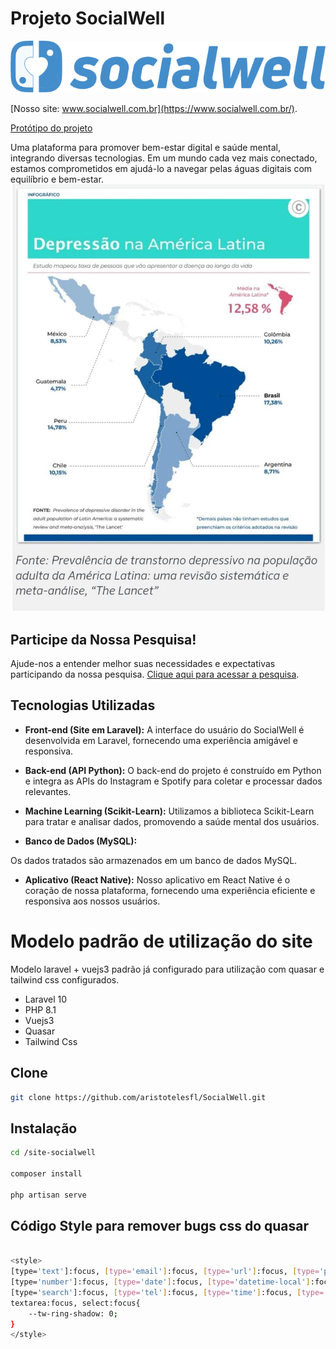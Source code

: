 # Projeto SocialWell
![Descrição da Imagem](design-socialwell/logo-1.png)

[Nosso site: www.socialwell.com.br](https://www.socialwell.com.br/).

[Protótipo do projeto](https://miro.com/app/board/uXjVNK0yotw=/?share_link_id=271284827259)

Uma plataforma para promover bem-estar digital e saúde mental, integrando diversas tecnologias. Em um mundo cada vez mais conectado, estamos comprometidos em ajudá-lo a navegar pelas águas digitais com equilíbrio e bem-estar.
![Mapa de Depressão](artigos-base/map-depressao.jpeg)

## Participe da Nossa Pesquisa!
Ajude-nos a entender melhor suas necessidades e expectativas participando da nossa pesquisa. [Clique aqui para acessar a pesquisa](https://docs.google.com/forms/d/e/1FAIpQLScNYCNdQuag83_Mn0PcLZGm21tjVQrWSv5K81mxZiuXl28HJw/viewform).
## Tecnologias Utilizadas

- **Front-end (Site em Laravel):** A interface do usuário do SocialWell é desenvolvida em Laravel, fornecendo uma experiência amigável e responsiva.

- **Back-end (API Python):** O back-end do projeto é construído em Python e integra as APIs do Instagram e Spotify para coletar e processar dados relevantes.

- **Machine Learning (Scikit-Learn):** Utilizamos a biblioteca Scikit-Learn para tratar e analisar dados, promovendo a saúde mental dos usuários.

- **Banco de Dados (MySQL):**

Os dados tratados são armazenados em um banco de dados MySQL.

- **Aplicativo (React Native):** Nosso aplicativo em React Native é o coração de nossa plataforma, fornecendo uma experiência eficiente e responsiva aos nossos usuários.


# Modelo padrão de utilização do site


Modelo laravel + vuejs3 padrão já configurado para utilização com quasar e tailwind css configurados.


- Laravel 10
- PHP 8.1
- Vuejs3
- Quasar
- Tailwind Css

## Clone

```bash
git clone https://github.com/aristotelesfl/SocialWell.git
```

## Instalação

```bash
cd /site-socialwell

composer install

php artisan serve
```

## Código Style para remover bugs css do quasar

```bash

<style>
[type='text']:focus, [type='email']:focus, [type='url']:focus, [type='password']:focus,
[type='number']:focus, [type='date']:focus, [type='datetime-local']:focus, [type='month']:focus,
[type='search']:focus, [type='tel']:focus, [type='time']:focus, [type='week']:focus, [multiple]:focus,
textarea:focus, select:focus{
    --tw-ring-shadow: 0;
}
</style>

```
